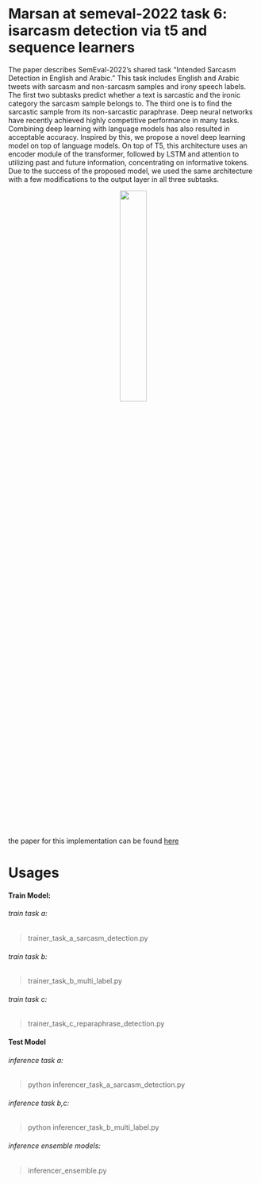 # Marsan at semeval-2022 task 6: isarcasm detection via t5 and sequence learners

The paper describes SemEval-2022’s shared task “Intended Sarcasm Detection in English and Arabic.” This task includes English and Arabic tweets with sarcasm and non-sarcasm samples and irony speech labels. The first two subtasks predict whether a text is sarcastic and the ironic category the sarcasm sample belongs to. The third one is to find the sarcastic sample from its non-sarcastic paraphrase. Deep neural networks have recently achieved highly competitive performance in many tasks. Combining deep learning with language models has also resulted in acceptable accuracy. Inspired by this, we propose a novel deep learning model on top of language models. On top of T5, this architecture uses an encoder module of the transformer, followed by LSTM and attention to utilizing past and future information, concentrating on informative tokens. Due to the success of the proposed model, we used the same architecture with a few modifications to the output layer in all three subtasks.


<p align="center" width="100%" height="50%">
    <img width="33%" src="https://user-images.githubusercontent.com/86873813/220597764-0aeb72e0-682c-4b2c-b7a5-a9e18b6e3e65.png">
</p>


the paper for this implementation can be found [here](https://aclanthology.org/2022.semeval-1.137/)



# Usages
#### Train Model:

###### train task a:
> trainer_task_a_sarcasm_detection.py

###### train task b:
> trainer_task_b_multi_label.py

###### train task c:
> trainer_task_c_reparaphrase_detection.py


#### Test Model

###### inference task a:
> python inferencer_task_a_sarcasm_detection.py

###### inference task b,c:
> python inferencer_task_b_multi_label.py

###### inference ensemble models:
> inferencer_ensemble.py
